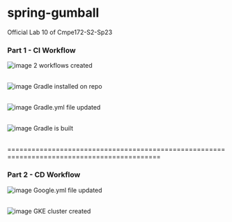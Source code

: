 # spring-gumball
Official Lab 10 of Cmpe172-S2-Sp23

### Part 1 - CI Workflow
![image](https://github.com/khoaaphansjsu/spring-gumball/assets/70754023/29d5dfa1-7d92-47ac-8c04-ffc111e910ea)
2 workflows created<br><br>

![image](https://github.com/khoaaphansjsu/spring-gumball/assets/70754023/932a83d4-3651-41e7-983e-48464c6101f2)
Gradle installed on repo<br><br>

![image](https://github.com/khoaaphansjsu/spring-gumball/assets/70754023/72278e16-fe01-482f-b6a8-fb4e2bc6d300)
Gradle.yml file updated<br><br>

![image](https://github.com/khoaaphansjsu/spring-gumball/assets/70754023/79b55c2d-889f-4898-a28f-904a248faaf5)
Gradle is built<br><br>

============================================================================================

### Part 2 - CD Workflow
![image](https://github.com/khoaaphansjsu/spring-gumball/assets/70754023/f756b789-201a-4a21-afe1-839d1a7f2776)
Google.yml file updated<br><br>

![image](https://github.com/khoaaphansjsu/spring-gumball/assets/70754023/576f5ffa-6a9d-48b3-852f-3b594176d2cf)
GKE cluster created<br><br>
